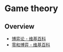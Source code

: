 # Game theory

## Overview

- [博弈论 - 维基百科](https://zh.wikipedia.org/wiki/%E5%8D%9A%E5%BC%88%E8%AE%BA)
- [零和博弈 - 维基百科](https://zh.wikipedia.org/wiki/%E9%9B%B6%E5%92%8C%E5%8D%9A%E5%BC%88)
